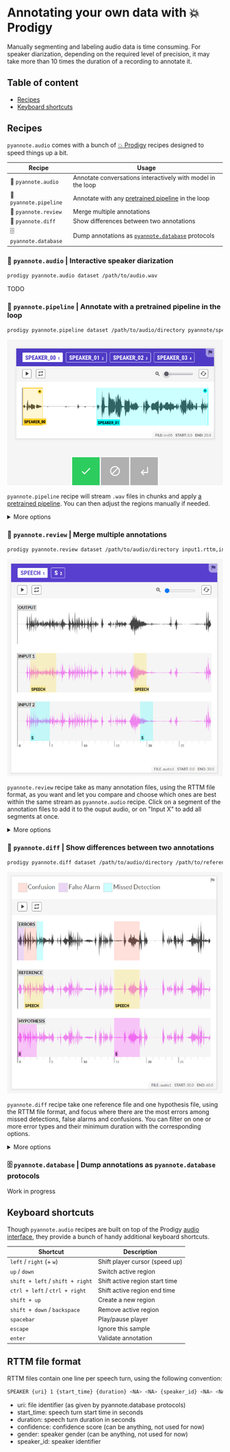 # Annotating your own data with 💥 Prodigy

Manually segmenting and labeling audio data is time consuming.  For speaker diarization, depending on the required level of precision, it may take more than 10 times the duration of a recording to annotate it.

## Table of content

* [Recipes](#recipes)
* [Keyboard shortcuts](#keyboard-shortcuts)

## Recipes

`pyannote.audio` comes with a bunch of [💥 Prodigy](https://prodi.gy) recipes designed to speed things up a bit.

| Recipe                | Usage                                                                                                            |
| --------------------- | ---------------------------------------------------------------------------------------------------------------- |
| 💬 `pyannote.audio`    | Annotate conversations interactively with model in the loop                                                      |
| 🦻 `pyannote.pipeline` | Annotate with any [pretrained pipeline](https://huggingface.co/models?other=pyannote-audio-pipeline) in the loop |
| 🧐 `pyannote.review`   | Merge multiple annotations                                                                                       |
| 🤲 `pyannote.diff`     | Show differences between two annotations                                                                         |
| 🗄 `pyannote.database` | Dump annotations as [`pyannote.database`](https://github.com/pyannote/pyannote-database/) protocols              |


### 💬 `pyannote.audio` | Interactive speaker diarization

```bash
prodigy pyannote.audio dataset /path/to/audio.wav
```


TODO



### 🦻 `pyannote.pipeline` | Annotate with a pretrained pipeline in the loop

```bash
prodigy pyannote.pipeline dataset /path/to/audio/directory pyannote/speaker-segmentation
```

![pyannote.audio screenshot](./assets/prodigy-pyannote.audio.png)

`pyannote.pipeline` recipe will stream `.wav` files in chunks and apply [a pretrained pipeline](https://huggingface.co/models?other=pyannote-audio-pipeline). You can then adjust the regions manually if needed.


<details>
<summary>More options</summary>

```
prodigy pyannote.pipeline [options] dataset source pipeline

  dataset           Prodigy dataset to save annotations to.
  source            Path to directory containing audio files to annotate.
  pipeline          Name of pretrained pipeline on huggingface.co (e.g.
                    pyannote/speaker-segmentation) or path to local YAML file.
  -chunk DURATION   Split audio files into shorter chunks of that many seconds.
                    Defaults to 10s.
  -precision STEP   Temporal precision of keyboard controls, in milliseconds.
                    Defaults to 200ms.
  -beep             Produce a beep when the player reaches the end of a region.
```

</details>


### 🧐 `pyannote.review` | Merge multiple annotations

```bash
prodigy pyannote.review dataset /path/to/audio/directory input1.rttm,input2.rttm
```

![pyannote.review screenshot](./assets/pyannote.review.PNG)

`pyannote.review` recipe take as many annotation files, using the RTTM file format, as you want and let you compare and choose which ones are best within the same stream as `pyannote.audio` recipe.
Click on a segment of the annotation files to add it to the ouput audio, or on "Input X" to add all segments at once.

<details>
<summary>More options</summary>

```
prodigy pyannote.review [options] dataset source annotations

  dataset           Prodigy dataset to save annotations to.
  source            Path to directory containing audio files whose annotation is to be checked.
  annotations       Comma-separated paths to annotation files.
  -chunk DURATION   Split audio files into shorter chunks of that many seconds.
                    Defaults to 30s.
  -diarization      Make a optimal one-to-one mapping between the first annotation and the others.
  -precision STEP   Temporal precision of keyboard controls, in milliseconds.
                    Defaults to 200ms.
  -beep             Produce a beep when the player reaches the end of a region.
```

</details>


### 🤲 `pyannote.diff` | Show differences between two annotations

```bash
prodigy pyannote.diff dataset /path/to/audio/directory /path/to/reference.rttm /path/to/hypothesis.rttm
```

![pyannote.diff screenshot](./assets/pyannote.diff.PNG)

`pyannote.diff` recipe take one reference file and one hypothesis file, using the RTTM file format, and focus where there are the most errors among missed detections, false alarms and confusions.
You can filter on one or more error types and their minimum duration with the corresponding options.


<details>
<summary>More options</summary>

```
prodigy pyannote.diff [options] dataset source reference hypothesis

  dataset                    Prodigy dataset to save annotations to.
  source                     Path to directory containing audio files whose annotation is to be checked.
  reference                  Path to reference file.
  hypothesis                 Path to hypothesis file.
  -chunk DURATION            Split audio files into shorter chunks of that many seconds.
                             Defaults to 30s.
  -min-duration DURATION     Minimum duration of errors in ms.
                             Defaults to 200ms.
  -diarization               Make a optimal one-to-one mapping between reference and hypothesis.
  -false-alarm               Display false alarm errors.
  -speaker-confusion         Display confusion errors.
  -missed-detection          Display missed detection errors.
```

</details>

### 🗄 `pyannote.database` | Dump annotations as `pyannote.database` protocols

Work in progress


## Keyboard shortcuts

Though `pyannote.audio` recipes are built on top of the Prodigy [audio interface](https://prodi.gy/docs/api-interfaces#audio), they provide a bunch of handy additional keyboard shortcuts.

| Shortcut                         | Description                    |
| -------------------------------- | ------------------------------ |
| `left` / `right` (+ `w`)         | Shift player cursor (speed up) |
| `up` / `down`                    | Switch active region           |
| `shift + left` / `shift + right` | Shift active region start time |
| `ctrl + left` / `ctrl + right`   | Shift active region end time   |
| `shift + up`                     | Create a new region            |
| `shift + down` / `backspace`     | Remove active region           |
| `spacebar`                       | Play/pause player              |
| `escape`                         | Ignore this sample             |
| `enter`                          | Validate annotation            |


## RTTM file format

RTTM files contain one line per speech turn, using the following convention:

```bash
SPEAKER {uri} 1 {start_time} {duration} <NA> <NA> {speaker_id} <NA> <NA>
```
* uri: file identifier (as given by pyannote.database protocols)
* start_time: speech turn start time in seconds
* duration: speech turn duration in seconds
* confidence: confidence score (can be anything, not used for now)
* gender: speaker gender (can be anything, not used for now)
* speaker_id: speaker identifier
